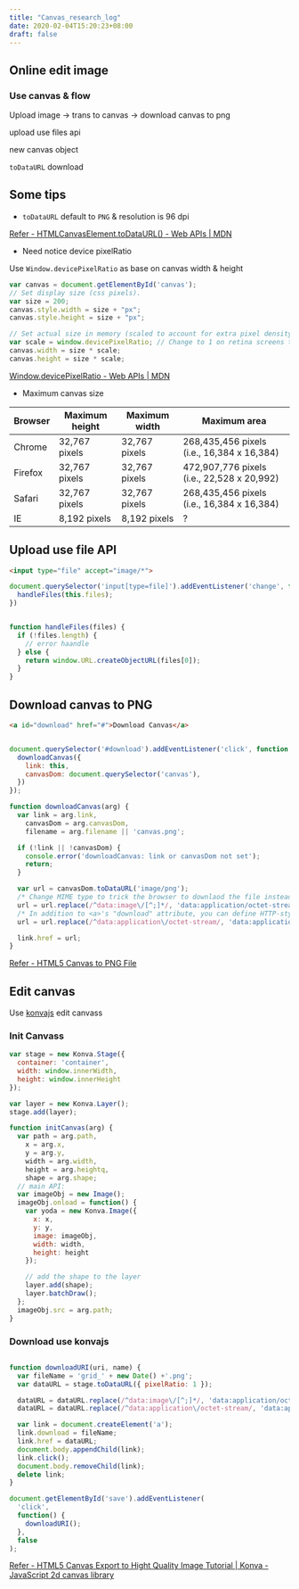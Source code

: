```yaml
---
title: "Canvas_research_log"
date: 2020-02-04T15:20:23+08:00
draft: false
---
```


## Online edit image

### Use canvas & flow

Upload image -> trans to canvas -> download canvas to png

upload use files api

new canvas object

`toDataURL` download

## Some tips

* `toDataURL` default to `PNG` & resolution is 96 dpi

[Refer - HTMLCanvasElement.toDataURL() - Web APIs | MDN](https://developer.mozilla.org/en-US/docs/Web/API/HTMLCanvasElement/toDataURL)

* Need notice device pixelRatio

Use `Window.devicePixelRatio` as base on canvas width & height

```javascript
var canvas = document.getElementById('canvas');
// Set display size (css pixels).
var size = 200;
canvas.style.width = size + "px";
canvas.style.height = size + "px";

// Set actual size in memory (scaled to account for extra pixel density).
var scale = window.devicePixelRatio; // Change to 1 on retina screens to see blurry canvas.
canvas.width = size * scale;
canvas.height = size * scale;
```

[Window.devicePixelRatio - Web APIs | MDN](https://developer.mozilla.org/en-US/docs/Web/API/Window/devicePixelRatio)

* Maximum canvas size

| Browser | Maximum height | Maximum  width | Maximum area |
|---|---|---|---|
| Chrome | 32,767 pixels | 32,767 pixels | 268,435,456 pixels (i.e., 16,384 x 16,384) |
| Firefox | 32,767 pixels | 32,767 pixels | 472,907,776 pixels (i.e., 22,528 x 20,992) |
| Safari | 32,767 pixels | 32,767 pixels | 268,435,456 pixels (i.e., 16,384 x 16,384) |
| IE | 8,192 pixels | 8,192 pixels | ? |


## Upload use file API

```HTML
<input type="file" accept="image/*">
```

```javascript
document.querySelector('input[type=file]').addEventListener('change', function () {
  handleFiles(this.files);
})


function handleFiles(files) {
  if (!files.length) {
    // error haandle
  } else {
    return window.URL.createObjectURL(files[0]);
  }
}

```

## Download canvas to PNG

```html
<a id="download" href="#">Download Canvas</a>
```

```javascript

document.querySelector('#download').addEventListener('click', function () {
  downloadCanvas({
    link: this,
    canvasDom: document.querySelector('canvas'),
  })
});

function downloadCanvas(arg) {
  var link = arg.link,
    canvasDom = arg.canvasDom,
    filename = arg.filename || 'canvas.png';

  if (!link || !canvasDom) {
    console.error('downloadCanvas: link or canvasDom not set');
    return;
  }

  var url = canvasDom.toDataURL('image/png');
  /* Change MIME type to trick the browser to downlaod the file instead of displaying it */
  url = url.replace(/^data:image\/[^;]*/, 'data:application/octet-stream');
  /* In addition to <a>'s "download" attribute, you can define HTTP-style headers */
  url = url.replace(/^data:application\/octet-stream/, 'data:application/octet-stream;headers=Content-Disposition%3A%20attachment%3B%20filename=' + filename);

  link.href = url;
}

```

[Refer - HTML5 Canvas to PNG File](https://stackoverflow.com/questions/12796513/html5-canvas-to-png-file)

## Edit canvas

Use [konvajs](https://konvajs.org/) edit canvass

### Init Canvass

```javascript
var stage = new Konva.Stage({
  container: 'container',
  width: window.innerWidth,
  height: window.innerHeight
});

var layer = new Konva.Layer();
stage.add(layer);

function initCanvas(arg) {
  var path = arg.path,
    x = arg.x,
    y = arg.y,
    width = arg.width,
    height = arg.heightq,
    shape = arg.shape;
  // main API:
  var imageObj = new Image();
  imageObj.onload = function() {
    var yoda = new Konva.Image({
      x: x,
      y: y,
      image: imageObj,
      width: width,
      height: height
    });

    // add the shape to the layer
    layer.add(shape);
    layer.batchDraw();
  };
  imageObj.src = arg.path;
}
```

### Download use konvajs

```javascript

function downloadURI(uri, name) {
  var fileName = 'grid_' + new Date() +'.png';
  var dataURL = stage.toDataURL({ pixelRatio: 1 });

  dataURL = dataURL.replace(/^data:image\/[^;]*/, 'data:application/octet-stream');
  dataURL = dataURL.replace(/^data:application\/octet-stream/, 'data:application/octet-stream;headers=Content-Disposition%3A%20attachment%3B%20filename=' + fileName);

  var link = document.createElement('a');
  link.download = fileName;
  link.href = dataURL;
  document.body.appendChild(link);
  link.click();
  document.body.removeChild(link);
  delete link;
}

document.getElementById('save').addEventListener(
  'click',
  function() {
    downloadURI();
  },
  false
);

```

[Refer - HTML5 Canvas Export to Hight Quality Image Tutorial | Konva - JavaScript 2d canvas library](https://konvajs.org/docs/data_and_serialization/High-Quality-Export.html)
